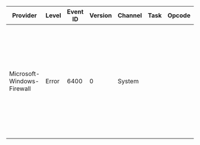 Provider                    |  Level  |  Event ID  |  Version  |  Channel  |  Task  |  Opcode  |  Keyword  |  Message
----------------------------|---------|------------|-----------|-----------|--------|----------|-----------|-------------------------------------------------------------------------------------------------------------------------------------------------------------------------------------------------------------------------------------------------------------------------------------------------------------------------------------------------------------------------------------------------------------------------------------------------------------------------------------------------------
Microsoft-Windows-Firewall  |  Error  |  6400      |  0        |  System   |        |          |           |  An attempt to programmatically disable the Windows Defender Firewall using a call to INetFwProfile.FirewallEnabled(FALSE) interface was rejected because this API is not supported on Windows Vista. This has most likely occurred due to an app which is incompatible with Windows Vista. Please contact the app's vendor to make sure you have a Windows Vista compatible app version.Error Code:		E_NOTIMPLCaller Process Name:	{CallerProcessName}Process ID:		{ProcessId}Publisher:		{Publisher}